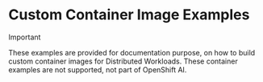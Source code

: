 # Custom Container Image Examples

> [!IMPORTANT]
> These examples are provided for documentation purpose, on how to build custom container images for Distributed Workloads.
> These container examples are not supported, not part of OpenShift AI.
